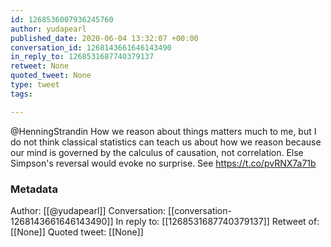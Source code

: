 ```yaml
---
id: 1268536007936245760
author: yudapearl
published_date: 2020-06-04 13:32:07 +00:00
conversation_id: 1268143661646143490
in_reply_to: 1268531687740379137
retweet: None
quoted_tweet: None
type: tweet
tags:

---
```


@HenningStrandin How we reason about things matters much to me, but I do not think classical statistics can teach us about how we reason because our mind is governed by the calculus of causation, not correlation. Else Simpson's reversal would evoke no surprise. See https://t.co/pvRNX7a71b

### Metadata

Author: [[@yudapearl]]
Conversation: [[conversation-1268143661646143490]]
In reply to: [[1268531687740379137]]
Retweet of: [[None]]
Quoted tweet: [[None]]
